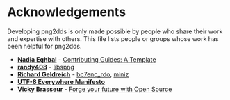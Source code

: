 # Acknowledgements

Developing png2dds is only made possible by people who share their work and expertise with others. This file lists people or groups whose work has been helpful for png2dds.

* **[Nadia Eghbal](https://github.com/nayafia)** - [Contributing Guides: A Template](https://github.com/nayafia/contributing-template)
* **[randy408](https://github.com/randy408)** - [libspng](https://libspng.org/)
* **[Richard Geldreich](https://richg42.blogspot.com/)** - [bc7enc_rdo](https://github.com/richgel999/bc7enc_rdo), [miniz](https://github.com/richgel999/miniz)
* **[UTF-8 Everywhere Manifesto](http://utf8everywhere.org/)**
* **[Vicky Brasseur](https://www.vmbrasseur.com)** - [Forge your future with Open Source](https://pragprog.com/titles/vbopens/forge-your-future-with-open-source/)
